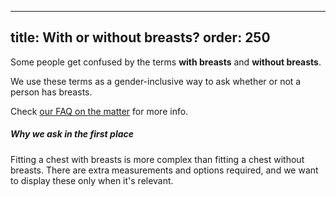 ***

title: With or without breasts?
order: 250
----------

Some people get confused by the terms **with breasts** and **without breasts**.

We use these terms as a gender-inclusive way to ask whether or not a person has breasts.

<Tip>

Check [our FAQ on the matter](/docs/faq/breasts/) for more info.

</Tip>

<Note>

##### Why we ask in the first place

Fitting a chest with breasts is more complex than fitting a chest without breasts.
There are extra measurements and options required, and we want to display these
only when it's relevant.

</Note>
